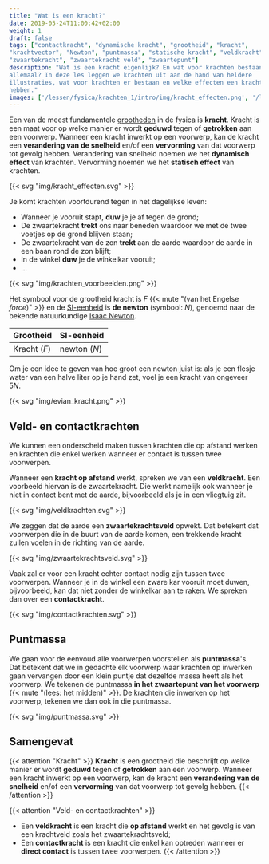 ```yaml
---
title: "Wat is een kracht?"
date: 2019-05-24T11:00:42+02:00
weight: 1
draft: false
tags: ["contactkracht", "dynamische kracht", "grootheid", "kracht",
"krachtvector", "Newton", "puntmassa", "statische kracht", "veldkracht",
"zwaartekracht", "zwaartekracht veld", "zwaartepunt"]
description: "Wat is een kracht eigenlijk? En wat voor krachten bestaan er
allemaal? In deze les leggen we krachten uit aan de hand van heldere
illustraties, wat voor krachten er bestaan en welke effecten een kracht kan
hebben."
images: ['/lessen/fysica/krachten_1/intro/img/kracht_effecten.png', '/lessen/fysica/krachten_1/intro/img/krachten_voorbeelden.png', '/lessen/fysica/krachten_1/intro/img/evian_kracht.png', '/lessen/fysica/krachten_1/intro/img/veldkrachten.png', '/lessen/fysica/krachten_1/intro/img/zwaartekrachtsveld.png', '/lessen/fysica/krachten_1/intro/img/contactkrachten.png', '/lessen/fysica/krachten_1/intro/img/puntmassa.png']
---
```


Een van de meest fundamentele [grootheden](../../grootheden_eenheden/intro) in de
fysica is **kracht**. Kracht is een maat voor op welke manier er wordt
**geduwd** tegen of **getrokken** aan een voorwerp. Wanneer een kracht inwerkt
op een voorwerp, kan de kracht een **verandering van de snelheid** en/of een
**vervorming** van dat voorwerp tot gevolg hebben. Verandering van snelheid noemen we het **dynamisch effect** van krachten. Vervorming noemen we het **statisch effect** van krachten.

{{< svg "img/kracht_effecten.svg" >}}

Je komt krachten voortdurend tegen in het dagelijkse leven:

* Wanneer je vooruit stapt, **duw** je je af tegen de grond;
* De zwaartekracht **trekt** ons naar beneden waardoor we met de twee voetjes op de
  grond blijven staan;
* De zwaartekracht van de zon **trekt** aan de aarde waardoor de aarde in een baan
  rond de zon blijft;
* In de winkel **duw** je de winkelkar vooruit;
* ...

{{< svg "img/krachten_voorbeelden.png" >}}

Het symbool voor de grootheid kracht is $F$ {{< mute "(van het Engelse <em>force</em>)" >}} en de
[SI-eenheid](../../grootheden_eenheden/intro##si-eenheden-maken-duidelijke-afspraken)
is **de newton** (symbool: $\si{N}$), genoemd naar de bekende natuurkundige
[Isaac Newton](https://nl.m.wikipedia.org/wiki/Isaac_Newton).

| Grootheid          | SI-eenheid         |
| ------------------ | ------------------ |
| Kracht ($F$)       | newton ($\si{N}$)  |

Om je een idee te geven van hoe groot een newton juist is: als je een flesje
water van een halve liter op je hand zet, voel je een kracht van ongeveer
$5\si{ N}$.

{{< svg "img/evian_kracht.png" >}}

## Veld- en contactkrachten
We kunnen een onderscheid maken tussen krachten die op afstand werken en
krachten die enkel werken wanneer er contact is tussen twee voorwerpen.

Wanneer een **kracht op afstand** werkt, spreken we van een **veldkracht**. Een
voorbeeld hiervan is de zwaartekracht. Die werkt namelijk ook wanneer je niet
in contact bent met de aarde, bijvoorbeeld als je in een vliegtuig zit.

{{< svg "img/veldkrachten.svg" >}}

We zeggen dat de aarde een **zwaartekrachtsveld** opwekt. Dat betekent dat
voorwerpen die in de buurt van de aarde komen, een trekkende kracht zullen voelen
in de richting van de aarde.

{{< svg "img/zwaartekrachtsveld.svg" >}}

Vaak zal er voor een kracht echter contact nodig zijn tussen twee voorwerpen.
Wanneer je in de winkel een zware kar vooruit moet duwen, bijvoorbeeld, kan
dat niet zonder de winkelkar aan te raken. We spreken dan over een
**contactkracht**.

{{< svg "img/contactkrachten.svg" >}}

## Puntmassa
We gaan voor de eenvoud alle voorwerpen voorstellen als **puntmassa**'s. Dat
betekent dat we in gedachte elk voorwerp waar krachten op inwerken gaan
vervangen door een klein puntje dat dezelfde massa heeft als het voorwerp. We
tekenen de puntmassa **in het zwaartepunt van het voorwerp**
{{< mute "(lees: het midden)" >}}.
De krachten die inwerken op het voorwerp, tekenen we dan ook in die
puntmassa.

{{< svg "img/puntmassa.svg" >}}

## Samengevat
{{< attention "Kracht" >}}
**Kracht** is een grootheid die beschrijft op welke manier er wordt **geduwd**
tegen of **getrokken** aan een voorwerp. Wanneer een kracht inwerkt
op een voorwerp, kan de kracht een **verandering van de snelheid** en/of een
**vervorming** van dat voorwerp tot gevolg hebben.
{{< /attention >}}

{{< attention "Veld- en contactkrachten" >}}
* Een **veldkracht** is een kracht die **op afstand** werkt en het gevolg is
  van een krachtveld zoals het zwaartekrachtsveld;
* Een **contactkracht** is een kracht die enkel kan optreden wanneer er **direct
  contact** is tussen twee voorwerpen.
{{< /attention >}}
